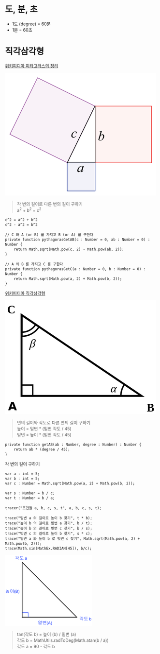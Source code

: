 # 도, 분, 초 

- 1도 (degree) = 60분
- 1분 = 60초

# 직각삼각형

[위키피디아 피타고라스의 정리](http://ko.wikipedia.org/wiki/%ED%94%BC%ED%83%80%EA%B3%A0%EB%9D%BC%EC%8A%A4%EC%9D%98_%EC%A0%95%EB%A6%AC)

![pythagorean.png](assets/pythagorean.png)

> 각 변의 길이로 다른 변의 길이 구하기   
> a<sup>2</sup> + b<sup>2</sup> = c<sup>2</sup>


	c^2 = a^2 + b^2
	c^2 - a^2 = b^2
	
	// C 와 A (or B) 를 가지고 B (or A) 를 구한다
	private function pythagorasGetAB(c : Number = 0, ab : Number = 0) : Number {
		return Math.sqrt(Math.pow(c, 2) - Math.pow(ab, 2));
	}
	
	// A 와 B 를 가지고 C 를 구한다
	private function pythagorasGetC(a : Number = 0, b : Number = 0) : Number {
		return Math.sqrt(Math.pow(a, 2) + Math.pow(b, 2));
	}

[위키피디아 직각삼각형](http://ko.wikipedia.org/wiki/%EC%A7%81%EA%B0%81%EC%82%BC%EA%B0%81%ED%98%95)

![triangle.png](assets/triangle.png)

> 변의 길이와 각도로 다른 변의 길이 구하기   
> 높이 = 밑변 * (밑변 각도 / 45)   
> 밑변 = 높이 * (밑변 각도 / 45)

	private function getAB(ab : Number, degree : Number) : Number {
		return ab * (degree / 45);
	}
	
각 변의 길이 구하기

	var a : int = 5;
	var b : int = 5;
	var c : Number = Math.sqrt(Math.pow(a, 2) + Math.pow(b, 2));
	
	var s : Number = b / c;
	var t : Number = b / a;
	
	tracer("조건들 a, b, c, s, t", a, b, c, s, t);
	
	trace("밑변 a 의 길이로 높이 b 찾기", t * b);
	trace("높이 b 의 길이로 밑변 a 찾기", b / t);
	trace("높이 b 의 길이로 빗변 c 찾기", b / s);
	trace("빗변 c 의 길이로 높이 b 찾기", s * c);
	trace("밑변 a 와 높이 b 로 빗변 c 찾기", Math.sqrt(Math.pow(a, 2) + Math.pow(b, 2)));
	trace(Math.sin(MathEx.RADIAN[45]), b/c);
	
![triangle2.png](assets/triangle2.png)

> tan(각도 b) = 높이 (b) / 밑변 (a)    
> 각도 b = MathUtils.radToDeg(Math.atan(b / a))    
> 각도 a = 90 - 각도 b
